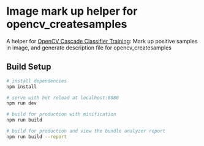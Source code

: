 # Image mark up helper for opencv_createsamples
 A helper for [OpenCV Cascade Classifier Training](https://docs.opencv.org/3.3.1/dc/d88/tutorial_traincascade.html): Mark up positive samples in image, and generate description file for opencv_createsamples

## Build Setup

``` bash
# install dependencies
npm install

# serve with hot reload at localhost:8080
npm run dev

# build for production with minification
npm run build

# build for production and view the bundle analyzer report
npm run build --report
```
